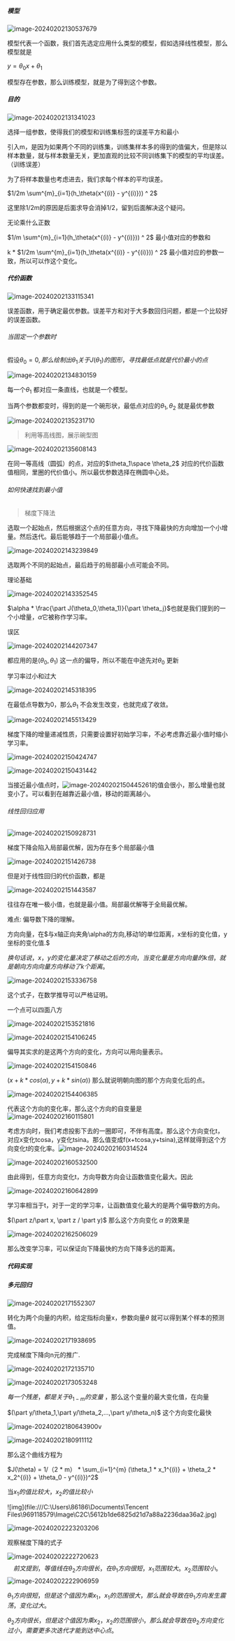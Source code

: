 ##### 模型

![image-20240202130537679](C:\Users\86186\AppData\Roaming\Typora\typora-user-images\image-20240202130537679.png)

模型代表一个函数，我们首先选定应用什么类型的模型，假如选择线性模型，那么模型就是

$y = \theta_0x + \theta_1$

模型存在参数，那么训练模型，就是为了得到这个参数。

##### 目的

![image-20240202131341023](C:\Users\86186\AppData\Roaming\Typora\typora-user-images\image-20240202131341023.png)

选择一组参数，使得我们的模型和训练集标签的误差平方和最小

引入m，是因为如果两个不同的训练集，训练集样本多的得到的值偏大，但是除以样本数量，就与样本数量无关，更加直观的比较不同训练集下的模型的平均误差。（训练误差）

为了将样本数量也考虑进去，我们求每个样本的平均误差。

$1/2m \sum^{m}_{i=1}(h_\theta(x^{(i)} - y^{(i)})) ^ 2$

这里除1/2m的原因是后面求导会消掉1/2，留到后面解决这个疑问。

无论乘什么正数

$1/m \sum^{m}_{i=1}(h_\theta(x^{(i)} - y^{(i)})) ^ 2$ 最小值对应的参数和

k * $1/2m \sum^{m}_{i=1}(h_\theta(x^{(i)} - y^{(i)})) ^ 2$ 最小值对应的参数一致，所以可以作这个变化。

#####  代价函数

![image-20240202133115341](C:\Users\86186\AppData\Roaming\Typora\typora-user-images\image-20240202133115341.png)

误差函数，用于确定最优参数。误差平方和对于大多数回归问题，都是一个比较好的误差函数。

###### 当固定一个参数时

假设$\theta_0 = 0, 那么绘制出 \theta_1 关于 J(\theta_1) 的图形，寻找最低点就是代价最小的点$

![image-20240202134830159](C:\Users\86186\AppData\Roaming\Typora\typora-user-images\image-20240202134830159.png)

每一个$\theta_1$ 都对应一条直线，也就是一个模型。

当两个参数都变时，得到的是一个碗形状，最低点对应的$\theta_1,\theta_2$ 就是最优参数

![image-20240202135231710](C:\Users\86186\AppData\Roaming\Typora\typora-user-images\image-20240202135231710.png)

>  利用等高线图，展示碗型图

![image-20240202135608143](C:\Users\86186\AppData\Roaming\Typora\typora-user-images\image-20240202135608143.png)

在同一等高线（圆弧）的点，对应的$\theta_1\space \theta_2$ 对应的代价函数值相同，里圈的代价值小。所以最优参数选择在椭圆中心处。

###### 如何快速找到最小值

> 梯度下降法

选取一个起始点，然后根据这个点的任意方向，寻找下降最快的方向增加一个小增量。然后迭代。最后能够趋于一个局部最小值点。

![image-20240202143239849](C:\Users\86186\AppData\Roaming\Typora\typora-user-images\image-20240202143239849.png)

选取两个不同的起始点，最后趋于的局部最小点可能会不同。

理论基础

![image-20240202143352545](C:\Users\86186\AppData\Roaming\Typora\typora-user-images\image-20240202143352545.png)

$\alpha * \frac{\part J(\theta_0,\theta_1)}{\part \theta_j}$也就是我们提到的一个小增量，$\alpha$它被称作学习率。

误区

![image-20240202144207347](C:\Users\86186\AppData\Roaming\Typora\typora-user-images\image-20240202144207347.png)

都应用的是$(\theta_0,\theta_1)$ 这一点的偏导，所以不能在中途先对$\theta_0$ 更新

学习率过小和过大

![image-20240202145318395](C:\Users\86186\AppData\Roaming\Typora\typora-user-images\image-20240202145318395.png)

在最低点导数为0，那么$\theta_1$ 不会发生改变，也就完成了收敛。 

![image-20240202145513429](C:\Users\86186\AppData\Roaming\Typora\typora-user-images\image-20240202145513429.png)

梯度下降的增量递减性质，只需要设置好初始学习率，不必考虑靠近最小值时缩小学习率。

![image-20240202150424747](C:\Users\86186\AppData\Roaming\Typora\typora-user-images\image-20240202150424747.png)

![image-20240202150431442](C:\Users\86186\AppData\Roaming\Typora\typora-user-images\image-20240202150431442.png)

当接近最小值点时，![image-20240202150445261](C:\Users\86186\AppData\Roaming\Typora\typora-user-images\image-20240202150445261.png)的值会很小，那么增量也就变小了。可以看到在越靠近最小值，移动的距离越小。

###### 线性回归应用

![image-20240202150928731](C:\Users\86186\AppData\Roaming\Typora\typora-user-images\image-20240202150928731.png)

梯度下降会陷入局部最优解，因为存在多个局部最小值

![image-20240202151426738](C:\Users\86186\AppData\Roaming\Typora\typora-user-images\image-20240202151426738.png)

但是对于线性回归的代价函数，都是

![image-20240202151443587](C:\Users\86186\AppData\Roaming\Typora\typora-user-images\image-20240202151443587.png)

往往存在唯一极小值，也就是最小值。局部最优解等于全局最优解。

难点: 偏导数下降的理解。

方向向量，在$与x轴正向夹角\alpha的方向,移动1的单位距离，x坐标的变化值，y坐标的变化值.$

$换句话说，x，y的变化量决定了移动之后的方向，当变化量是方向向量的k倍，就是朝向方向向量方向移动了k个距离。$  

![image-20240202153336758](C:\Users\86186\AppData\Roaming\Typora\typora-user-images\image-20240202153336758.png)

这个式子，在数学推导可以严格证明。

一个点可以四面八方

![image-20240202153521816](C:\Users\86186\AppData\Roaming\Typora\typora-user-images\image-20240202153521816.png)



![image-20240202154106245](C:\Users\86186\AppData\Roaming\Typora\typora-user-images\image-20240202154106245.png)

偏导其实求的是这两个方向的变化，方向可以用向量表示。

![image-20240202154150846](C:\Users\86186\AppData\Roaming\Typora\typora-user-images\image-20240202154150846.png)

$(x + k * cos(\alpha),y + k * sin(\alpha))$  那么就说明朝向图的那个方向变化后的点。

![image-20240202154406385](C:\Users\86186\AppData\Roaming\Typora\typora-user-images\image-20240202154406385.png)

代表这个方向的变化率，那么这个方向的自变量是![image-20240202160115801](C:\Users\86186\AppData\Roaming\Typora\typora-user-images\image-20240202160115801.png)



考虑方向时，我们考虑投影下去的一圈即可，不伴有高度。那么这个方向变化t，对应x变化tcosa，y变化tsina。那么值变成f(x+tcosa,y+tsina),这样就得到这个方向变化t的变化率。![image-20240202160314524](C:\Users\86186\AppData\Roaming\Typora\typora-user-images\image-20240202160314524.png)

![image-20240202160532500](C:\Users\86186\AppData\Roaming\Typora\typora-user-images\image-20240202160532500.png)

由此得到，任意方向变化t，方向导数方向会让函数值变化最大。因此

![image-20240202160642899](C:\Users\86186\AppData\Roaming\Typora\typora-user-images\image-20240202160642899.png)

学习率相当于t，对于一定的学习率，让函数值变化最大的是两个偏导数的方向。 

$(\part z/\part x, \part z / \part y)$  那么这个方向变化 $\alpha$ 的效果是

![image-20240202162506029](C:\Users\86186\AppData\Roaming\Typora\typora-user-images\image-20240202162506029.png)



那么改变学习率，可以保证向下降最快的方向下降多远的距离。

##### 代码实现





##### 多元回归

![image-20240202171552307](C:\Users\86186\AppData\Roaming\Typora\typora-user-images\image-20240202171552307.png)

转化为两个向量的内积，给定指标向量x，参数向量$\theta$ 就可以得到某个样本的预测值。

![image-20240202171938695](C:\Users\86186\AppData\Roaming\Typora\typora-user-images\image-20240202171938695.png)

完成梯度下降向n元的推广.

![image-20240202172135710](C:\Users\86186\AppData\Roaming\Typora\typora-user-images\image-20240202172135710.png)

![image-20240202173053248](C:\Users\86186\AppData\Roaming\Typora\typora-user-images\image-20240202173053248.png)

$每一个残差，都是关于 \theta_{1-m} 的变量$ ，那么这个变量的最大变化值，在向量

$(\part y/\theta_1,\part y/\theta_2,...,\part y/\theta_n)$ 这个方向变化最快

![image-20240202180643900](C:\Users\86186\AppData\Roaming\Typora\typora-user-images\image-20240202180643900.png)v

![image-20240202180911112](C:\Users\86186\AppData\Roaming\Typora\typora-user-images\image-20240202180911112.png)

那么这个曲线方程为

$J(\theta) = 1/（2 * m） * \sum_{i=1}^{m} (\theta_1 * x_1^{(i)} + \theta_2 * x_2^{(i)} + \theta_0 - y^{(i)})^2$

当$x_1 的值比较大，x_2的值比较小$

![img](file:///C:\Users\86186\Documents\Tencent Files\969118579\Image\C2C\5612b1de6825d21d7a88a2236daa36a2.jpg)

![image-20240202223203206](C:\Users\86186\AppData\Roaming\Typora\typora-user-images\image-20240202223203206.png)

观察梯度下降的式子

![image-20240202222720623](C:\Users\86186\AppData\Roaming\Typora\typora-user-images\image-20240202222720623.png)
$$
前文提到，等值线在\theta_2 方向很长，在\theta_1 方向很短，x_1范围较大。x_2范围较小。
$$
![image-20240202222906959](C:\Users\86186\AppData\Roaming\Typora\typora-user-images\image-20240202222906959.png)

$\theta_1 方向很短，但是这个值因为乘x_1，x_1的范围很大，那么就会导致在\theta_1方向发生震荡，变化过大。$

$\theta_2 方向很长，但是这个值因为乘x_2，x_2的范围很小，那么就会导致在\theta_2方向变化过小，需要更多次迭代才能到达中心点。$

